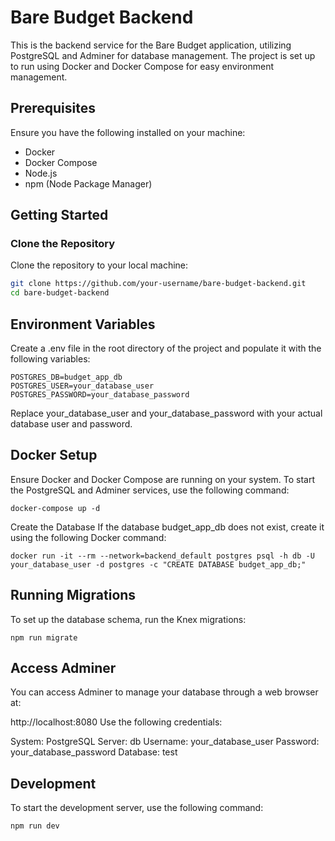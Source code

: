 # Bare Budget Backend

This is the backend service for the Bare Budget application, utilizing PostgreSQL and Adminer for database management. The project is set up to run using Docker and Docker Compose for easy environment management.

## Prerequisites

Ensure you have the following installed on your machine:

- Docker
- Docker Compose
- Node.js
- npm (Node Package Manager)

## Getting Started

### Clone the Repository

Clone the repository to your local machine:

```bash
git clone https://github.com/your-username/bare-budget-backend.git
cd bare-budget-backend
```

## Environment Variables
Create a .env file in the root directory of the project and populate it with the following variables:

```
POSTGRES_DB=budget_app_db
POSTGRES_USER=your_database_user
POSTGRES_PASSWORD=your_database_password
```

Replace your_database_user and your_database_password with your actual database user and password.

## Docker Setup

Ensure Docker and Docker Compose are running on your system. To start the PostgreSQL and Adminer services, use the following command:

```
docker-compose up -d
```

Create the Database
If the database budget_app_db does not exist, create it using the following Docker command:

```
docker run -it --rm --network=backend_default postgres psql -h db -U your_database_user -d postgres -c "CREATE DATABASE budget_app_db;"
```

## Running Migrations
To set up the database schema, run the Knex migrations:

```
npm run migrate
```

## Access Adminer
You can access Adminer to manage your database through a web browser at:

http://localhost:8080
Use the following credentials:

System: PostgreSQL
Server: db
Username: your_database_user
Password: your_database_password
Database: test


## Development
To start the development server, use the following command:

```
npm run dev
```